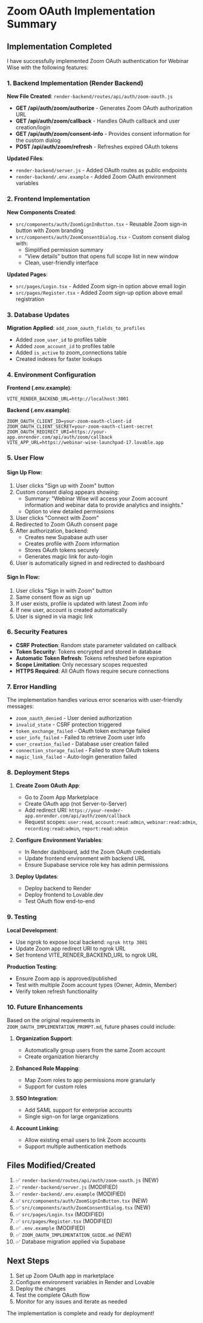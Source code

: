 # Zoom OAuth Implementation Summary

## Implementation Completed

I have successfully implemented Zoom OAuth authentication for Webinar Wise with the following features:

### 1. Backend Implementation (Render Backend)

**New File Created**: `render-backend/routes/api/auth/zoom-oauth.js`
- **GET /api/auth/zoom/authorize** - Generates Zoom OAuth authorization URL
- **GET /api/auth/zoom/callback** - Handles OAuth callback and user creation/login
- **GET /api/auth/zoom/consent-info** - Provides consent information for the custom dialog
- **POST /api/auth/zoom/refresh** - Refreshes expired OAuth tokens

**Updated Files**:
- `render-backend/server.js` - Added OAuth routes as public endpoints
- `render-backend/.env.example` - Added Zoom OAuth environment variables

### 2. Frontend Implementation

**New Components Created**:
- `src/components/auth/ZoomSignInButton.tsx` - Reusable Zoom sign-in button with Zoom branding
- `src/components/auth/ZoomConsentDialog.tsx` - Custom consent dialog with:
  - Simplified permission summary
  - "View details" button that opens full scope list in new window
  - Clean, user-friendly interface

**Updated Pages**:
- `src/pages/Login.tsx` - Added Zoom sign-in option above email login
- `src/pages/Register.tsx` - Added Zoom sign-up option above email registration

### 3. Database Updates

**Migration Applied**: `add_zoom_oauth_fields_to_profiles`
- Added `zoom_user_id` to profiles table
- Added `zoom_account_id` to profiles table
- Added `is_active` to zoom_connections table
- Created indexes for faster lookups

### 4. Environment Configuration

**Frontend (.env.example)**:
```env
VITE_RENDER_BACKEND_URL=http://localhost:3001
```

**Backend (.env.example)**:
```env
ZOOM_OAUTH_CLIENT_ID=your-zoom-oauth-client-id
ZOOM_OAUTH_CLIENT_SECRET=your-zoom-oauth-client-secret
ZOOM_OAUTH_REDIRECT_URI=https://your-app.onrender.com/api/auth/zoom/callback
VITE_APP_URL=https://webinar-wise-launchpad-17.lovable.app
```

### 5. User Flow

#### Sign Up Flow:
1. User clicks "Sign up with Zoom" button
2. Custom consent dialog appears showing:
   - Summary: "Webinar Wise will access your Zoom account information and webinar data to provide analytics and insights."
   - Option to view detailed permissions
3. User clicks "Connect with Zoom"
4. Redirected to Zoom OAuth consent page
5. After authorization, backend:
   - Creates new Supabase auth user
   - Creates profile with Zoom information
   - Stores OAuth tokens securely
   - Generates magic link for auto-login
6. User is automatically signed in and redirected to dashboard

#### Sign In Flow:
1. User clicks "Sign in with Zoom" button
2. Same consent flow as sign up
3. If user exists, profile is updated with latest Zoom info
4. If new user, account is created automatically
5. User is signed in via magic link

### 6. Security Features

- **CSRF Protection**: Random state parameter validated on callback
- **Token Security**: Tokens encrypted and stored in database
- **Automatic Token Refresh**: Tokens refreshed before expiration
- **Scope Limitation**: Only necessary scopes requested
- **HTTPS Required**: All OAuth flows require secure connections

### 7. Error Handling

The implementation handles various error scenarios with user-friendly messages:
- `zoom_oauth_denied` - User denied authorization
- `invalid_state` - CSRF protection triggered
- `token_exchange_failed` - OAuth token exchange failed
- `user_info_failed` - Failed to retrieve Zoom user info
- `user_creation_failed` - Database user creation failed
- `connection_storage_failed` - Failed to store OAuth tokens
- `magic_link_failed` - Auto-login generation failed

### 8. Deployment Steps

1. **Create Zoom OAuth App**:
   - Go to Zoom App Marketplace
   - Create OAuth app (not Server-to-Server)
   - Add redirect URI: `https://your-render-app.onrender.com/api/auth/zoom/callback`
   - Request scopes: `user:read`, `account:read:admin`, `webinar:read:admin`, `recording:read:admin`, `report:read:admin`

2. **Configure Environment Variables**:
   - In Render dashboard, add the Zoom OAuth credentials
   - Update frontend environment with backend URL
   - Ensure Supabase service role key has admin permissions

3. **Deploy Updates**:
   - Deploy backend to Render
   - Deploy frontend to Lovable.dev
   - Test OAuth flow end-to-end

### 9. Testing

**Local Development**:
- Use ngrok to expose local backend: `ngrok http 3001`
- Update Zoom app redirect URI to ngrok URL
- Set frontend VITE_RENDER_BACKEND_URL to ngrok URL

**Production Testing**:
- Ensure Zoom app is approved/published
- Test with multiple Zoom account types (Owner, Admin, Member)
- Verify token refresh functionality

### 10. Future Enhancements

Based on the original requirements in `ZOOM_OAUTH_IMPLEMENTATION_PROMPT.md`, future phases could include:

1. **Organization Support**: 
   - Automatically group users from the same Zoom account
   - Create organization hierarchy

2. **Enhanced Role Mapping**:
   - Map Zoom roles to app permissions more granularly
   - Support for custom roles

3. **SSO Integration**:
   - Add SAML support for enterprise accounts
   - Single sign-on for large organizations

4. **Account Linking**:
   - Allow existing email users to link Zoom accounts
   - Support multiple authentication methods

## Files Modified/Created

1. ✅ `render-backend/routes/api/auth/zoom-oauth.js` (NEW)
2. ✅ `render-backend/server.js` (MODIFIED)
3. ✅ `render-backend/.env.example` (MODIFIED)
4. ✅ `src/components/auth/ZoomSignInButton.tsx` (NEW)
5. ✅ `src/components/auth/ZoomConsentDialog.tsx` (NEW)
6. ✅ `src/pages/Login.tsx` (MODIFIED)
7. ✅ `src/pages/Register.tsx` (MODIFIED)
8. ✅ `.env.example` (MODIFIED)
9. ✅ `ZOOM_OAUTH_IMPLEMENTATION_GUIDE.md` (NEW)
10. ✅ Database migration applied via Supabase

## Next Steps

1. Set up Zoom OAuth app in marketplace
2. Configure environment variables in Render and Lovable
3. Deploy the changes
4. Test the complete OAuth flow
5. Monitor for any issues and iterate as needed

The implementation is complete and ready for deployment!
